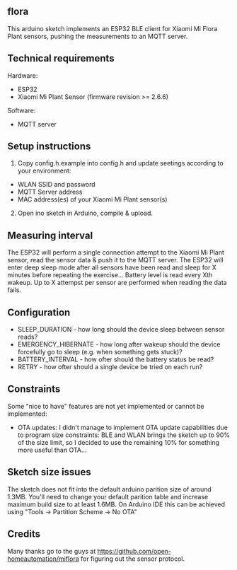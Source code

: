 ## flora

This arduino sketch implements an ESP32 BLE client for Xiaomi Mi Flora Plant sensors, pushing the measurements to an MQTT server.

## Technical requirements

Hardware:
- ESP32
- Xiaomi Mi Plant Sensor (firmware revision >= 2.6.6)

Software:
- MQTT server

## Setup instructions

1) Copy config.h.example into config.h and update seetings according to your environment:
- WLAN SSID and password
- MQTT Server address
- MAC address(es) of your Xiaomi Mi Plant sensor(s)

2) Open ino sketch in Arduino, compile & upload. 

## Measuring interval

The ESP32 will perform a single connection attempt to the Xiaomi Mi Plant sensor, read the sensor data & push it to the MQTT server. The ESP32 will enter deep sleep mode after all sensors have been read and sleep for X minutes before repeating the exercise...
Battery level is read every Xth wakeup.
Up to X attempst per sensor are performed when reading the data fails.

## Configuration

- SLEEP_DURATION - how long should the device sleep between sensor reads?
- EMERGENCY_HIBERNATE - how long after wakeup should the device forcefully go to sleep (e.g. when something gets stuck)?
- BATTERY_INTERVAL - how ofter should the battery status be read?
- RETRY - how ofter should a single device be tried on each run?

## Constraints

Some "nice to have" features are not yet implemented or cannot be implemented:
  - OTA updates: I didn't manage to implement OTA update capabilities due to program size constraints: BLE and WLAN brings the sketch up to 90% of the size limit, so I decided to use the remaining 10% for something more useful than OTA...

## Sketch size issues

The sketch does not fit into the default arduino parition size of around 1.3MB. You'll need to change your default parition table and increase maximum build size to at least 1.6MB.
On Arduino IDE this can be achieved using "Tools -> Partition Scheme -> No OTA"

## Credits

Many thanks go to the guys at https://github.com/open-homeautomation/miflora for figuring out the sensor protocol.
